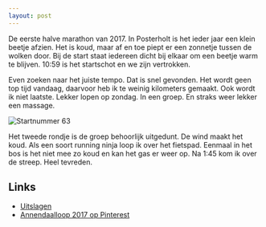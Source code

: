 ```yaml
---
layout: post
---
```


De eerste halve marathon van 2017. In Posterholt is het ieder jaar een klein beetje afzien. Het is koud, maar af en toe piept er een zonnetje tussen de wolken door. Bij de start staat iedereen dicht bij elkaar om een beetje warm te blijven. 10:59 is het startschot en we zijn vertrokken.

Even zoeken naar het juiste tempo. Dat is snel gevonden. Het wordt geen top tijd vandaag, daarvoor heb ik te weinig kilometers gemaakt. Ook wordt ik niet laatste. Lekker lopen op zondag. In een groep. En straks weer lekker een massage.

![Startnummer 63](https://s-media-cache-ak0.pinimg.com/originals/4e/f1/7a/4ef17ab02627b791587c225b75aed4ec.jpg)

Het tweede rondje is de groep behoorlijk uitgedunt. De wind maakt het koud. Als een soort running ninja loop ik over het fietspad. Eenmaal in het bos is het niet mee zo koud en kan het gas er weer op. Na 1:45 kom ik over de streep. Heel tevreden.

## Links
* [Uitslagen](http://www.uitslagen.nl/uitslag?id=2017011500921&zk=Eric%20Tummers)
* [Annendaalloop 2017 op Pinterest](https://nl.pinterest.com/erictummers/annendaalloop-2017/)